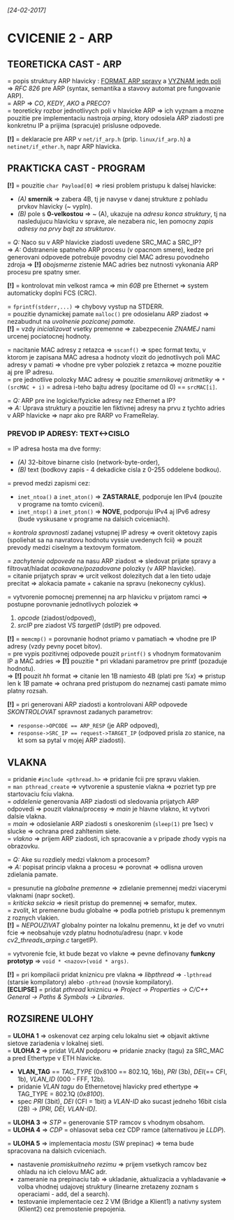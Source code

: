 _[24-02-2017]_

# CVICENIE 2 - ARP

## TEORETICKA CAST - ARP

= popis struktury ARP hlavicky : [FORMAT ARP spravy](./arp_format.png) a [VYZNAM jedn poli](./arp-hdr-fields.jpg) => _RFC 826_ pre ARP (syntax, semantika a stavovy automat pre fungovanie ARP).  
= ARP => _CO_, _KEDY_, _AKO_ a _PRECO_?  
= teoreticky rozbor jednotlivych poli v hlavicke ARP => ich vyznam a mozne pouzitie pre implementaciu nastroja _arping_, ktory odosiela ARP ziadosti pre konkretnu IP a prijima (spracuje) prislusne odpovede.
    
**[!]** = deklaracie pre ARP v `net/if_arp.h` (prip. `linux/if_arp.h`) a `netinet/if_ether.h`, napr ARP hlavicka.  

## PRAKTICKA CAST - PROGRAM

**[!]** = pouzitie `char Payload[0]` => riesi problem pristupu k dalsej hlavicke:
  - _(A)_ **smernik** => zabera 4B, tj je navyse v danej strukture z pohladu prvkov hlavicky (~ vypln).  
  - _(B)_ pole s **0-velkostou** => ~ (A), ukazuje na _adresu konca struktury_, tj na nasledujucu hlavicku v sprave, ale nezabera nic, len pomocny _zapis adresy na prvy bajt za strukturov_.  

= _Q:_ Naco su v ARP hlavicke ziadosti uvedene SRC_MAC a SRC_IP?  
  => _A:_ Odstranenie spatneho ARP procesu (v opacnom smere), kedze pri generovani odpovede potrebuje povodny ciel MAC adresu povodneho zdroja => **[!]** _obojsmerne_ zistenie MAC adries bez nutnosti vykonania ARP procesu pre spatny smer.  

**[!]** = kontrolovat min velkost ramca => min _60B_ pre Ethernet => system automaticky doplni FCS (CRC).  

= `fprintf(stderr,...)` => chybovy vystup na STDERR.  
= pouzitie dynamickej pamate `malloc()` pre odosielanu ARP ziadost => nezabudnut na _uvolnenie pozicanej pamate_.  
**[!]** = vzdy _inicializovat_ vsetky premenne => zabezpecenie _ZNAMEJ_ nami urcenej pociatocnej hodnoty.  

= nacitanie MAC adresy z retazca => `sscanf()` => spec format textu, v ktorom je zapisana MAC adresa a hodnoty vlozit do jednotlivych poli MAC adresy v pamati => vhodne pre vyber poloziek z retazca => mozne pouzitie aj pre IP adresu.  
= pre jednotlive polozky MAC adresy => pouzitie _smernikovej aritmetiky_ => `*(srcMAC + i)` = adresa i-teho bajtu adresy (pocitame od 0) == `srcMAC[i]`.  

= _Q:_ ARP pre ine logicke/fyzicke adresy nez Ethernet a IP?  
  => _A:_ Uprava struktury a pouzitie len fiktivnej adresy na prvu z tychto adries v ARP hlavicke => napr ako pre RARP vo FrameRelay.  

### PREVOD IP ADRESY: TEXT<->CISLO

= IP adresa hosta ma dve formy: 
  - _(A)_ 32-bitove binarne cislo (network-byte-order),
  - _(B)_ text (bodkovy zapis - 4 dekadicke cisla z 0-255 oddelene bodkou).

= prevod medzi zapismi cez:   
  - `inet_ntoa()` a `inet_aton()` => **ZASTARALE**, podporuje len IPv4 (pouzite v programe na tomto cviceni).  
  - `inet_ntop()` a `inet_pton()` => **NOVE**, podporuju IPv4 aj IPv6 adresy (bude vyskusane v programe na dalsich cviceniach).  

= _kontrola spravnosti_ zadanej vstupnej IP adresy => overit oktetovy zapis (spoliehat sa na navratovu hodnotu vyssie uvedenych fcii) => pouzit prevody medzi ciselnym a textovym formatom.  

= _zachytenie odpovede_ na nasu ARP ziadost => sledovat prijate spravy a filtrovat/hladat _ocakavane/pozadovane_ polozky (v ARP hlavicke).  
  = citanie prijatych sprav => urcit velkost dolezitych dat a len tieto udaje precitat => alokacia pamate + cakanie na spravu (nekonecny cyklus).  

= vytvorenie pomocnej premennej na arp hlavicku v prijatom ramci => postupne porovnanie jednotlivych poloziek => 
  1. _opcode_ (ziadost/odpoved),
  2. _srcIP_ pre ziadost VS _targetIP_ (dstIP) pre odpoved.

**[!]** = `memcmp()` = porovnanie hodnot priamo v pamatiach => vhodne pre IP adresy (vzdy pevny pocet bitov).  
= pre vypis pozitivnej odpovede pouzit `printf()` s vhodnym formatovanim IP a MAC adries => **[!]** pouzitie * pri vkladani parametrov pre printf (pozaduje hodnotu).  
  => **[!]** pouzit _hh_ format => citanie len 1B namiesto 4B (plati pre _%x_) => pristup len k _1B_ pamate => ochrana pred pristupom do neznamej casti pamate mimo platny rozsah.  

**[!]** = pri generovani ARP ziadosti a kontrolovani ARP odpovede _SKONTROLOVAT_ spravnost zadanych parametrov:
  - `response->OPCODE == ARP_RESP` (je ARP odpoved),  
  - `response->SRC_IP == request->TARGET_IP` (odpoved prisla zo stanice, na kt som sa pytal v mojej ARP ziadosti).   

## VLAKNA

= pridanie `#include <pthread.h>` => pridanie fcii pre spravu vlakien.  
  = `man pthread_create` => vytvorenie a spustenie vlakna => pozriet typ pre startovaciu fciu vlakna.  
= _oddelenie_ generovania ARP ziadosti od sledovania prijatych ARP odpovedi => pouzit vlakna/procesy => _main_ je hlavne vlakno, kt vytvori dalsie vlakna.  
  = _main_ => odosielanie ARP ziadosti s oneskorenim (`sleep(1)` pre 1sec) v slucke => ochrana pred zahltenim siete.  
  = _vlakno_ => prijem ARP ziadosti, ich spracovanie a v pripade zhody vypis na obrazovku.  
   
= _Q:_ Ake su rozdiely medzi vlaknom a procesom?  
  => _A:_ popisat princip vlakna a procesu => porovnat => odlisna uroven zdielania pamate.  
  
= presunutie na _globalne premenne_ => zdielanie premennej medzi viacerymi vlaknami (napr socket).  
  = _kriticka sekcia_ => riesit pristup do premennej => semafor, mutex.    
= zvolit, kt premenne budu globalne => podla potrieb pristupu k premennym z roznych vlakien.  
**[!]** = _NEPOUZIVAT_ globalny pointer na lokalnu premennu, kt je def vo vnutri fcie => neobsahuje vzdy platnu hodnotu/adresu (napr. v kode *cv2_threads_arping.c* targetIP).  

= vytvorenie fcie, kt bude bezat vo vlakne => pevne definovany **funkcny prototyp** => `void * <nazov>(void * args)`.  

**[!]** = pri kompilacii pridat kniznicu pre vlakna => _libpthread_ => `-lpthread` (starsie kompilatory) alebo `-pthread` (novsie kompilatory).  
**[ECLIPSE]** = pridat _pthread_ kniznicu => _Project -> Properties -> C/C++ General -> Paths & Symbols -> Libraries_.  

## ROZSIRENE ULOHY

= **ULOHA 1** => oskenovat cez arping celu lokalnu siet => objavit aktivne sietove zariadenia v lokalnej sieti.  
= **ULOHA 2** => pridat _VLAN_ podporu => pridanie znacky (tagu) za SRC_MAC a pred Ethertype v ETH hlavicke.  
  - **VLAN_TAG** == _TAG_TYPE_ (0x8100 == 802.1Q, 16b), _PRI_ (3b), _DEI_(== CFI, 1b), _VLAN_ID_ (000 - FFF, 12b).  
  - pridanie _VLAN tagu_ do Ethernetovej hlavicky pred ethertype => TAG_TYPE = 802.1Q (_0x8100_).  
  - spec _PRI_ (3bit), _DEI_ (CFI = 1bit) a _VLAN-ID_ ako sucast jedneho 16bit cisla (2B) -> _[PRI, DEI, VLAN-ID]_.  
  
= **ULOHA 3** => _STP_ = generovanie STP ramcov s vhodnym obsahom.  
= **ULOHA 4** => _CDP_ = ohlasovat seba cez CDP ramce (alternativou je _LLDP_).
  
= **ULOHA 5** => implementacia _mostu_ (SW prepinac) => tema bude spracovana na dalsich cviceniach.  
  - nastavenie _promiskuitneho rezimu_ => prijem vsetkych ramcov bez ohladu na ich cielovu MAC adr.  
  - zameranie na prepinaciu tab => ukladanie, aktualizacia a vyhladavanie => volba vhodnej udajovej struktury (linearne zretazeny zoznam s operaciami - add, del a search).  
  - testovanie implementacie cez 2 VM (Bridge a Klient1) a nativny system (Klient2) cez premostenie prepojenia.  


